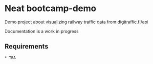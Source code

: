 # Neat bootcamp-demo #

Demo project about visualizing railway traffic data from digitraffic.fi/api

Documentation is a work in progress

## Requirements
    * TBA

  

